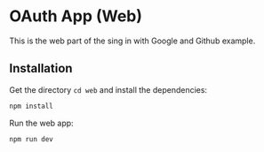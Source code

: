 # OAuth App (Web)

This is the web part of the sing in with Google and Github example.

## Installation

Get the directory `cd web` and install the dependencies:

```bash
npm install
```

Run the web app:

```bash
npm run dev
```
